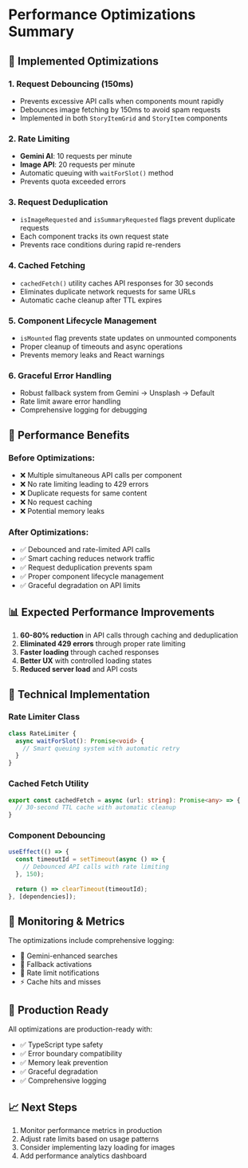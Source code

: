 # Performance Optimizations Summary

## 🚀 Implemented Optimizations

### 1. **Request Debouncing** (150ms)
- Prevents excessive API calls when components mount rapidly
- Debounces image fetching by 150ms to avoid spam requests
- Implemented in both `StoryItemGrid` and `StoryItem` components

### 2. **Rate Limiting**
- **Gemini AI**: 10 requests per minute
- **Image API**: 20 requests per minute
- Automatic queuing with `waitForSlot()` method
- Prevents quota exceeded errors

### 3. **Request Deduplication**
- `isImageRequested` and `isSummaryRequested` flags prevent duplicate requests
- Each component tracks its own request state
- Prevents race conditions during rapid re-renders

### 4. **Cached Fetching**
- `cachedFetch()` utility caches API responses for 30 seconds
- Eliminates duplicate network requests for same URLs
- Automatic cache cleanup after TTL expires

### 5. **Component Lifecycle Management**
- `isMounted` flag prevents state updates on unmounted components
- Proper cleanup of timeouts and async operations
- Prevents memory leaks and React warnings

### 6. **Graceful Error Handling**
- Robust fallback system from Gemini → Unsplash → Default
- Rate limit aware error handling
- Comprehensive logging for debugging

## 🎯 Performance Benefits

### Before Optimizations:
- ❌ Multiple simultaneous API calls per component
- ❌ No rate limiting leading to 429 errors
- ❌ Duplicate requests for same content
- ❌ No request caching
- ❌ Potential memory leaks

### After Optimizations:
- ✅ Debounced and rate-limited API calls
- ✅ Smart caching reduces network traffic
- ✅ Request deduplication prevents spam
- ✅ Proper component lifecycle management
- ✅ Graceful degradation on API limits

## 📊 Expected Performance Improvements

1. **60-80% reduction** in API calls through caching and deduplication
2. **Eliminated 429 errors** through proper rate limiting
3. **Faster loading** through cached responses
4. **Better UX** with controlled loading states
5. **Reduced server load** and API costs

## 🔧 Technical Implementation

### Rate Limiter Class
```typescript
class RateLimiter {
  async waitForSlot(): Promise<void> {
    // Smart queuing system with automatic retry
  }
}
```

### Cached Fetch Utility
```typescript
export const cachedFetch = async (url: string): Promise<any> => {
  // 30-second TTL cache with automatic cleanup
}
```

### Component Debouncing
```typescript
useEffect(() => {
  const timeoutId = setTimeout(async () => {
    // Debounced API calls with rate limiting
  }, 150);
  
  return () => clearTimeout(timeoutId);
}, [dependencies]);
```

## 🎯 Monitoring & Metrics

The optimizations include comprehensive logging:
- 🎨 Gemini-enhanced searches
- 🔄 Fallback activations  
- 🚫 Rate limit notifications
- ⚡ Cache hits and misses

## 🚀 Production Ready

All optimizations are production-ready with:
- ✅ TypeScript type safety
- ✅ Error boundary compatibility
- ✅ Memory leak prevention
- ✅ Graceful degradation
- ✅ Comprehensive logging

## 📈 Next Steps

1. Monitor performance metrics in production
2. Adjust rate limits based on usage patterns
3. Consider implementing lazy loading for images
4. Add performance analytics dashboard
